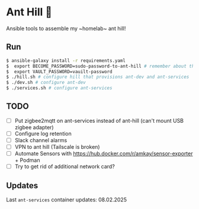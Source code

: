# Ant Hill 🐜

Ansible tools to assemble my ~homelab~ ant hill!

## Run

```bash
$ ansible-galaxy install -r requirements.yaml
$  export BECOME_PASSWORD=sudo-password-to-ant-hill # remember about the space to not write this to history!
$  export VAULT_PASSWORD=vauilt-password
$ ./hill.sh # configure hill that provisions ant-dev and ant-services
$ ./dev.sh # configure ant-dev
$ ./services.sh # configure ant-services
```

## TODO

- [ ] Put zigbee2mqtt on ant-services instead of ant-hill (can't mount USB zigbee adapter)
- [ ] Configure log retention
- [ ] Slack channel alarms
- [ ] VPN to ant hill (Tailscale is broken)
- [ ] Automate Sensors with https://hub.docker.com/r/amkay/sensor-exporter + Podman
- [ ] Try to get rid of additional network card?

## Updates

Last `ant-services` container updates: 08.02.2025